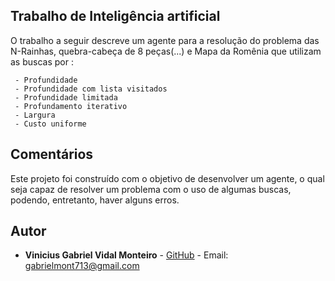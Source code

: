 ## Trabalho de Inteligência artificial

O trabalho a seguir descreve um agente para a resolução do problema das N-Rainhas, quebra-cabeça de 8 peças(...) e Mapa da Romênia que utilizam as buscas por :
	
	 - Profundidade
	 - Profundidade com lista visitados 
	 - Profundidade limitada 
	 - Profundamento iterativo 
	 - Largura
	 - Custo uniforme

## Comentários

Este projeto foi construído com o objetivo de desenvolver um agente, o qual seja capaz de resolver um problema com o uso de algumas buscas, podendo, entretanto, haver alguns erros. 

## Autor

-   **Vinicius Gabriel Vidal Monteiro**  -  [GitHub](https://github.com/Gabriel-Monteiro7)  - Email:  [gabrielmont713@gmail.com](mailto:gabrielmont713@gmail.com)

